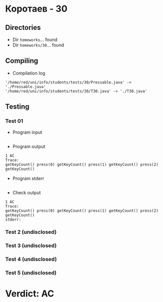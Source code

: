 # Коротаев - 30
## Directories
- Dir `homeworks`... found
- Dir `homeworks/30`... found
## Compiling
- Compilation log
```
'/home/red/uni/info/students/tests/30/Pressable.java' -> './Pressable.java'
'/home/red/uni/info/students/tests/30/T30.java' -> './T30.java'

```
## Testing
### Test 01
- Program input
```

```
- Program output
```
1 AC
Trace:
getKeyCount() press(0) getKeyCount() press(1) getKeyCount() press(2) getKeyCount() 

```
- Program stderr
```

```
- Check output
```
1 AC
Trace:
getKeyCount() press(0) getKeyCount() press(1) getKeyCount() press(2) getKeyCount() 
stderr:

```
### Test 2 (undisclosed)
### Test 3 (undisclosed)
### Test 4 (undisclosed)
### Test 5 (undisclosed)
# Verdict: AC
